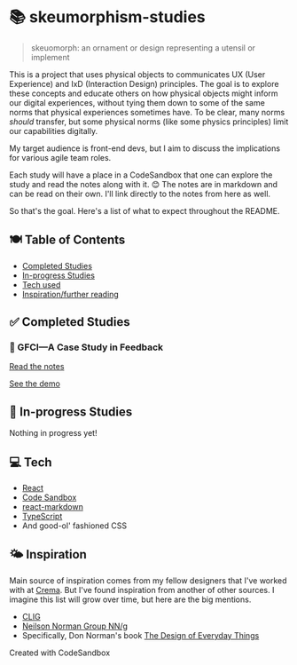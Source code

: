 # 📚 skeumorphism-studies

> skeuomorph: an ornament or design representing a utensil or implement

This is a project that uses physical objects to communicates UX (User Experience) and IxD (Interaction Design) principles.
The goal is to explore these concepts and educate others on how physical objects might inform our digital experiences,
without tying them down to some of the same norms that physical experiences sometimes have. To be clear, many norms _should_
transfer, but some physical norms (like some physics principles) limit our capabilities digitally.

My target audience is front-end devs, but I aim to discuss the implications for various agile team roles.

Each study will have a place in a CodeSandbox that one can explore the study and read the notes along with it. 😊
The notes are in markdown and can be read on their own. I'll link directly to the notes from here as well.

So that's the goal. Here's a list of what to expect throughout the README.

## 🍽 Table of Contents

- [Completed Studies](#-completed-studies)
- [In-progress Studies](#-in-progress-studies)
- [Tech used](#-tech)
- [Inspiration/further reading](#-inspiration)

## ✅ Completed Studies

### 🔌 GFCI—A Case Study in Feedback

[Read the notes](https://github.com/neobats/skeumorphism-studies/blob/main/src/notes/GFCI.md)

[See the demo](https://codesandbox.io/s/github/neobats/skeumorphism-studies/tree/main)

## 🚧 In-progress Studies

Nothing in progress yet!

## 💻 Tech

- [React](https://github.com/reactjs)
- [Code Sandbox](https://github.com/codesandbox)
- [react-markdown](https://github.com/remarkjs/react-markdown)
- [TypeScript](https://github.com/microsoft/TypeScript)
- And good-ol' fashioned CSS

## 🌤 Inspiration

Main source of inspiration comes from my fellow designers that I've worked with at [Crema](https://www.crema.us). But I've found
inspiration from another of other sources. I imagine this list will grow over time, but here are the big mentions.

- [CLIG](https://clig.dev/)
- [Neilson Norman Group NN/g](https://www.nngroup.com/)
- Specifically, Don Norman's book [The Design of Everyday Things](https://jnd.org/the-design-of-everyday-things-revised-and-expanded-edition/)

Created with CodeSandbox
